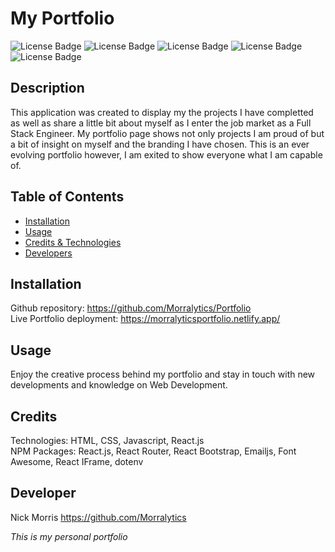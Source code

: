 # My Portfolio
  ![License Badge](https://img.shields.io/badge/HTML-239120?style=for-the-badge&logo=html5&logoColor=white)
  ![License Badge](https://img.shields.io/badge/CSS-239120?&style=for-the-badge&logo=css3&logoColor=white)
  ![License Badge](https://img.shields.io/badge/JavaScript-F7DF1E?style=for-the-badge&logo=javascript&logoColor=black)
  ![License Badge](https://img.shields.io/badge/Node.js-43853D?style=for-the-badge&logo=node.js&logoColor=white) 
  ![License Badge](https://img.shields.io/badge/-.ENV-ECD53F?style=for-the-badge&logo=.env&logoColor=white)

## Description

This application was created to display my the projects I have completted as well as share a little bit about myself as I enter the job market as a Full Stack Engineer. My portfolio page shows not only projects I am proud of but a bit of insight on myself and the branding I have chosen. This is an ever evolving portfolio however, I am exited to show everyone what I am capable of.

  ## Table of Contents
  - [Installation](#installation)
  - [Usage](#usage)
  - [Credits & Technologies](#credits)
  - [Developers](#developers)

## Installation 

Github repository: https://github.com/Morralytics/Portfolio <br />
Live Portfolio deployment: https://morralyticsportfolio.netlify.app/

## Usage
Enjoy the creative process behind my portfolio and stay in touch with new developments and knowledge on Web Development.


## Credits
Technologies: HTML, CSS, Javascript, React.js <br>
NPM Packages: React.js, React Router, React Bootstrap, Emailjs, Font Awesome, React IFrame, dotenv

## Developer
Nick Morris https://github.com/Morralytics <br>

*This is my personal portfolio*
